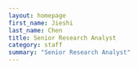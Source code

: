 ```yaml
---
layout: homepage
first_name: Jieshi
last_name: Chen
title: Senior Research Analyst
category: staff
summary: "Senior Research Analyst"
---
```


